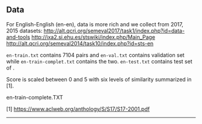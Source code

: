 
Data
-------

For English-English (en-en), data is more rich and we collect from 2017, 2015 datasets:
<http://alt.qcri.org/semeval2017/task1/index.php?id=data-and-tools>
<http://ixa2.si.ehu.es/stswiki/index.php/Main_Page><br>
<http://alt.qcri.org/semeval2014/task10/index.php?id=sts-en>

`en-train.txt` contains 7104 pairs and `en-val.txt` contains validation set while `en-train-complet.txt` contains the two. `en-test.txt` contains test set of .


Score is scaled between 0 and 5 with six levels of similarity summarized in [1].

en-train-complete.TXT

 [1] <https://www.aclweb.org/anthology/S/S17/S17-2001.pdf>

----------

